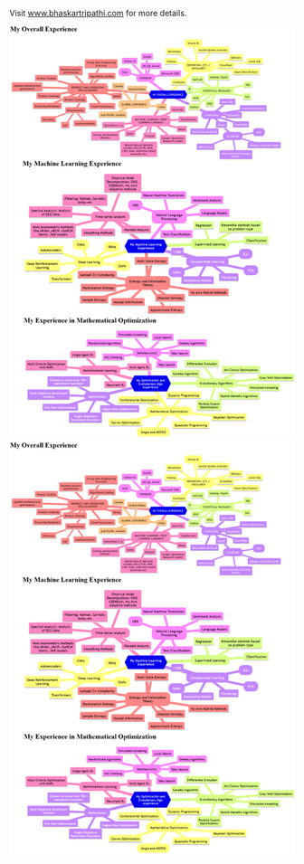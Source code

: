 Visit www.bhaskartripathi.com for more details.

[![Output image](skillset.png)](https://github.com/bhaskatripathi/bhaskartripathi/blob/main/skillset.png)
[![Output image](https://github.com/bhaskatripathi/bhaskartripathi/blob/main/skillset.png)](https://github.com/bhaskatripathi/bhaskartripathi/blob/main/skillset.png)

